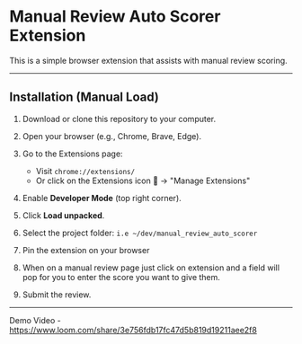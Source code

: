 # Manual Review Auto Scorer Extension

This is a simple browser extension that assists with manual review scoring.  

---

## Installation (Manual Load)

1. Download or clone this repository to your computer.

2. Open your browser (e.g., Chrome, Brave, Edge).

3. Go to the Extensions page:
   - Visit `chrome://extensions/`
   - Or click on the Extensions icon 🧩 → "Manage Extensions"

4. Enable **Developer Mode** (top right corner).

5. Click **Load unpacked**.

6. Select the project folder:
`i.e ~/dev/manual_review_auto_scorer`

7. Pin the extension on your browser

8. When on a manual review page just click on extension and a field will pop for you to enter the score you want to give them.

9. Submit the review.

---

Demo Video - https://www.loom.com/share/3e756fdb17fc47d5b819d19211aee2f8
